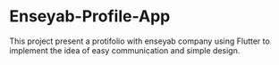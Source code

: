 # Enseyab-Profile-App
This project present a protifolio with enseyab company using Flutter to implement the idea of easy communication and simple design.
